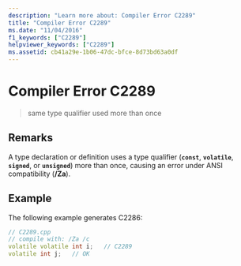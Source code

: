 ```yaml
---
description: "Learn more about: Compiler Error C2289"
title: "Compiler Error C2289"
ms.date: "11/04/2016"
f1_keywords: ["C2289"]
helpviewer_keywords: ["C2289"]
ms.assetid: cb41a29e-1b06-47dc-bfce-8d73bd63a0df
---
```

# Compiler Error C2289

> same type qualifier used more than once

## Remarks

A type declaration or definition uses a type qualifier (**`const`**, **`volatile`**, **`signed`**, or **`unsigned`**) more than once, causing an error under ANSI compatibility (**/Za**).

## Example

The following example generates C2286:

```cpp
// C2289.cpp
// compile with: /Za /c
volatile volatile int i;   // C2289
volatile int j;   // OK
```
